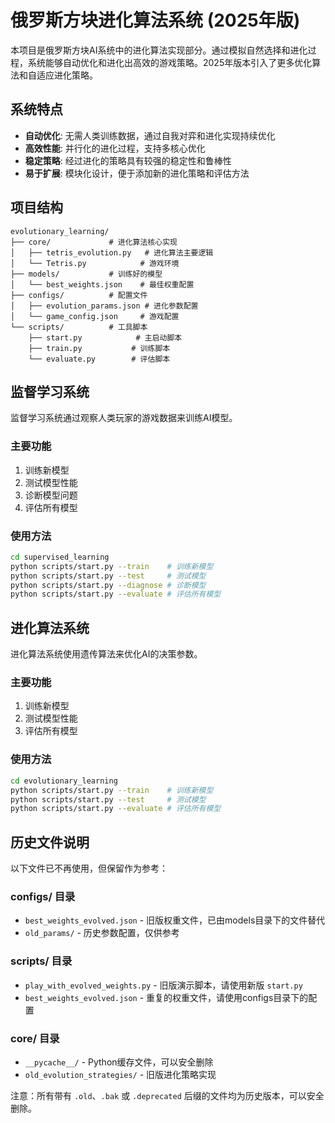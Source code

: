 # 俄罗斯方块进化算法系统 (2025年版)

本项目是俄罗斯方块AI系统中的进化算法实现部分。通过模拟自然选择和进化过程，系统能够自动优化和进化出高效的游戏策略。2025年版本引入了更多优化算法和自适应进化策略。

## 系统特点

- **自动优化**: 无需人类训练数据，通过自我对弈和进化实现持续优化
- **高效性能**: 并行化的进化过程，支持多核心优化
- **稳定策略**: 经过进化的策略具有较强的稳定性和鲁棒性
- **易于扩展**: 模块化设计，便于添加新的进化策略和评估方法

## 项目结构

```
evolutionary_learning/
├── core/             # 进化算法核心实现
│   ├── tetris_evolution.py   # 进化算法主要逻辑
│   └── Tetris.py            # 游戏环境
├── models/           # 训练好的模型
│   └── best_weights.json    # 最佳权重配置
├── configs/          # 配置文件
│   ├── evolution_params.json # 进化参数配置
│   └── game_config.json     # 游戏配置
└── scripts/          # 工具脚本
    ├── start.py            # 主启动脚本
    ├── train.py           # 训练脚本
    └── evaluate.py        # 评估脚本
```

## 监督学习系统

监督学习系统通过观察人类玩家的游戏数据来训练AI模型。

### 主要功能

1. 训练新模型
2. 测试模型性能
3. 诊断模型问题
4. 评估所有模型

### 使用方法

```bash
cd supervised_learning
python scripts/start.py --train    # 训练新模型
python scripts/start.py --test     # 测试模型
python scripts/start.py --diagnose # 诊断模型
python scripts/start.py --evaluate # 评估所有模型
```

## 进化算法系统

进化算法系统使用遗传算法来优化AI的决策参数。

### 主要功能

1. 训练新模型
2. 测试模型性能
3. 评估所有模型

### 使用方法

```bash
cd evolutionary_learning
python scripts/start.py --train    # 训练新模型
python scripts/start.py --test     # 测试模型
python scripts/start.py --evaluate # 评估所有模型
```

## 历史文件说明

以下文件已不再使用，但保留作为参考：

### configs/ 目录
- `best_weights_evolved.json` - 旧版权重文件，已由models目录下的文件替代
- `old_params/` - 历史参数配置，仅供参考

### scripts/ 目录
- `play_with_evolved_weights.py` - 旧版演示脚本，请使用新版 `start.py`
- `best_weights_evolved.json` - 重复的权重文件，请使用configs目录下的配置

### core/ 目录
- `__pycache__/` - Python缓存文件，可以安全删除
- `old_evolution_strategies/` - 旧版进化策略实现

注意：所有带有 `.old`、`.bak` 或 `.deprecated` 后缀的文件均为历史版本，可以安全删除。
